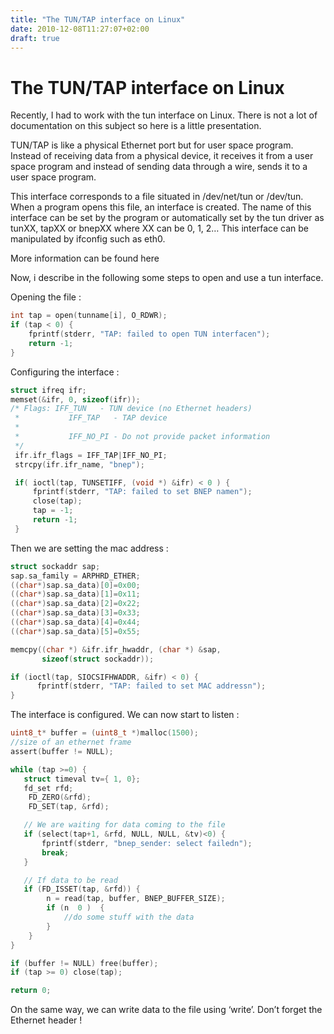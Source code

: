 ```yaml
---
title: "The TUN/TAP interface on Linux"
date: 2010-12-08T11:27:07+02:00
draft: true
---
```


# The TUN/TAP interface on Linux

Recently, I had to work with the tun interface on Linux. There is not a lot of documentation on this subject so here is a little presentation.

TUN/TAP is like a physical Ethernet port but for user space program. Instead of receiving data from a physical device, it receives it from a user space program and instead of sending data through a wire, sends it to a user space program.

This interface corresponds to a file situated in /dev/net/tun or /dev/tun. When a program opens this file, an interface is created. The name of this interface can be set by the program or automatically set by the tun driver as tunXX, tapXX or bnepXX where XX can be 0, 1, 2… This interface can be manipulated by ifconfig such as eth0.

More information can be found here

Now, i describe in the following some steps to open and use a tun interface.

Opening the file :

```c
int tap = open(tunname[i], O_RDWR);
if (tap < 0) {
    fprintf(stderr, "TAP: failed to open TUN interfacen");
    return -1;
}
```

Configuring the interface :

```c
struct ifreq ifr;
memset(&ifr, 0, sizeof(ifr));
/* Flags: IFF_TUN   - TUN device (no Ethernet headers)
 *           IFF_TAP   - TAP device
 *
 *           IFF_NO_PI - Do not provide packet information
 */
 ifr.ifr_flags = IFF_TAP|IFF_NO_PI;
 strcpy(ifr.ifr_name, "bnep");

 if( ioctl(tap, TUNSETIFF, (void *) &ifr) < 0 ) {
     fprintf(stderr, "TAP: failed to set BNEP namen");
     close(tap);
     tap = -1;
     return -1;
 }
```

Then we are setting the mac address :

```c
struct sockaddr sap;
sap.sa_family = ARPHRD_ETHER;
((char*)sap.sa_data)[0]=0x00;
((char*)sap.sa_data)[1]=0x11;
((char*)sap.sa_data)[2]=0x22;
((char*)sap.sa_data)[3]=0x33;
((char*)sap.sa_data)[4]=0x44;
((char*)sap.sa_data)[5]=0x55;

memcpy((char *) &ifr.ifr_hwaddr, (char *) &sap,
       sizeof(struct sockaddr));

if (ioctl(tap, SIOCSIFHWADDR, &ifr) < 0) {
      fprintf(stderr, "TAP: failed to set MAC addressn");
}
```

The interface is configured. We can now start to listen :

```c
uint8_t* buffer = (uint8_t *)malloc(1500);
//size of an ethernet frame
assert(buffer != NULL);

while (tap >=0) {
   struct timeval tv={ 1, 0};
   fd_set rfd;
    FD_ZERO(&rfd);
    FD_SET(tap, &rfd);

   // We are waiting for data coming to the file
   if (select(tap+1, &rfd, NULL, NULL, &tv)<0) {
       fprintf(stderr, "bnep_sender: select failedn");
       break;
   }

   // If data to be read
   if (FD_ISSET(tap, &rfd)) {
        n = read(tap, buffer, BNEP_BUFFER_SIZE);
        if (n  0 )  {
            //do some stuff with the data
        }
    }
}

if (buffer != NULL) free(buffer);
if (tap >= 0) close(tap);

return 0;
```

On the same way, we can write data to the file using ‘write’. Don’t forget the Ethernet header !
